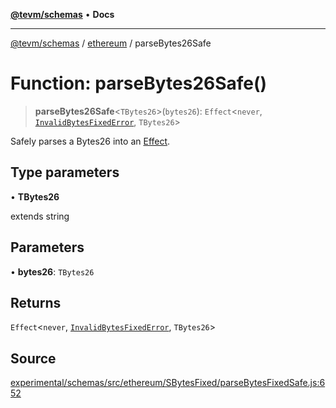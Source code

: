 [**@tevm/schemas**](../../README.md) • **Docs**

***

[@tevm/schemas](../../modules.md) / [ethereum](../README.md) / parseBytes26Safe

# Function: parseBytes26Safe()

> **parseBytes26Safe**\<`TBytes26`\>(`bytes26`): `Effect`\<`never`, [`InvalidBytesFixedError`](../classes/InvalidBytesFixedError.md), `TBytes26`\>

Safely parses a Bytes26 into an [Effect](https://www.effect.website/docs/essentials/effect-type).

## Type parameters

• **TBytes26**

extends string

## Parameters

• **bytes26**: `TBytes26`

## Returns

`Effect`\<`never`, [`InvalidBytesFixedError`](../classes/InvalidBytesFixedError.md), `TBytes26`\>

## Source

[experimental/schemas/src/ethereum/SBytesFixed/parseBytesFixedSafe.js:652](https://github.com/evmts/tevm-monorepo/blob/main/experimental/schemas/src/ethereum/SBytesFixed/parseBytesFixedSafe.js#L652)
